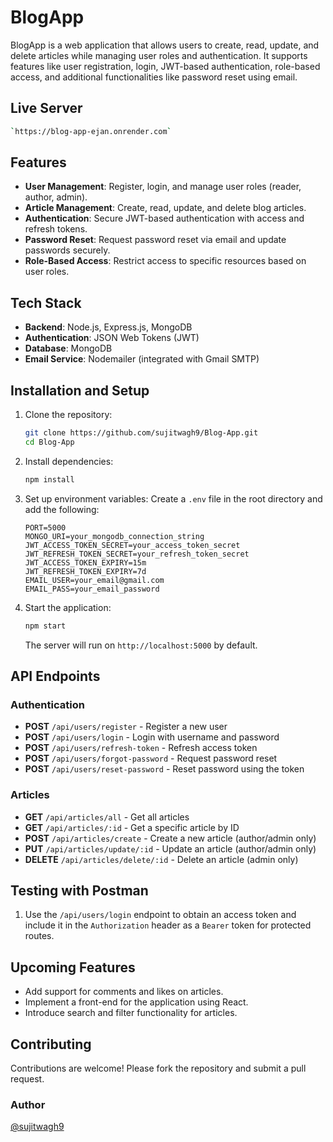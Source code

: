 # BlogApp

BlogApp is a web application that allows users to create, read, update, and delete articles while managing user roles and authentication. It supports features like user registration, login, JWT-based authentication, role-based access, and additional functionalities like password reset using email.

## Live Server
 ```bash
`https://blog-app-ejan.onrender.com`
 ```

## Features

- **User Management**: Register, login, and manage user roles (reader, author, admin).
- **Article Management**: Create, read, update, and delete blog articles.
- **Authentication**: Secure JWT-based authentication with access and refresh tokens.
- **Password Reset**: Request password reset via email and update passwords securely.
- **Role-Based Access**: Restrict access to specific resources based on user roles.

## Tech Stack

- **Backend**: Node.js, Express.js, MongoDB
- **Authentication**: JSON Web Tokens (JWT)
- **Database**: MongoDB
- **Email Service**: Nodemailer (integrated with Gmail SMTP)

## Installation and Setup

1. Clone the repository:
   ```bash
   git clone https://github.com/sujitwagh9/Blog-App.git
   cd Blog-App
   ```

2. Install dependencies:
   ```bash
   npm install
   ```

3. Set up environment variables:
   Create a `.env` file in the root directory and add the following:
   ```env
   PORT=5000
   MONGO_URI=your_mongodb_connection_string
   JWT_ACCESS_TOKEN_SECRET=your_access_token_secret
   JWT_REFRESH_TOKEN_SECRET=your_refresh_token_secret
   JWT_ACCESS_TOKEN_EXPIRY=15m
   JWT_REFRESH_TOKEN_EXPIRY=7d
   EMAIL_USER=your_email@gmail.com
   EMAIL_PASS=your_email_password
   ```

4. Start the application:
   ```bash
   npm start
   ```

   The server will run on `http://localhost:5000` by default.

## API Endpoints

### Authentication
- **POST** `/api/users/register` - Register a new user
- **POST** `/api/users/login` - Login with username and password
- **POST** `/api/users/refresh-token` - Refresh access token
- **POST** `/api/users/forgot-password` - Request password reset
- **POST** `/api/users/reset-password` - Reset password using the token

### Articles
- **GET** `/api/articles/all` - Get all articles
- **GET** `/api/articles/:id` - Get a specific article by ID
- **POST** `/api/articles/create` - Create a new article (author/admin only)
- **PUT** `/api/articles/update/:id` - Update an article (author/admin only)
- **DELETE** `/api/articles/delete/:id` - Delete an article (admin only)


## Testing with Postman

1. Use the `/api/users/login` endpoint to obtain an access token and include it in the `Authorization` header as a `Bearer` token for protected routes.

## Upcoming Features

- Add support for comments and likes on articles.
- Implement a front-end for the application using React.
- Introduce search and filter functionality for articles.

## Contributing

Contributions are welcome! Please fork the repository and submit a pull request.


### Author
[@sujitwagh9](https://github.com/sujitwagh9)
